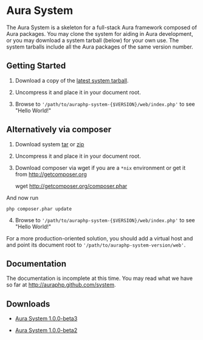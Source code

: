 Aura System
===========

The Aura System is a skeleton for a full-stack Aura framework composed of Aura
packages.  You may clone the system for aiding in Aura development, or you may
download a system tarball (below) for your own use.  The system tarballs include
all the Aura packages of the same version number.


Getting Started
---------------

1. Download a copy of the [latest system tarball](https://github.com/downloads/auraphp/system/auraphp-system-1.0.0-beta3.tgz).

2. Uncompress it and place it in your document root.

3. Browse to `'/path/to/auraphp-system-{$VERSION}/web/index.php'` to see "Hello World!"

Alternatively via composer
-------------------------

1. Download system [tar](https://github.com/auraphp/system/tarball/master) or [zip](https://github.com/auraphp/system/zipball/master)

2. Uncompress it and place it in your document root.

3. Download composer via wget if you are a `*nix` environment or get it from http://getcomposer.org

    wget http://getcomposer.org/composer.phar

And now run

    php composer.phar update
    
4. Browse to `'/path/to/auraphp-system-{$VERSION}/web/index.php'` to see "Hello World!"

For a more production-oriented solution, you should add a virtual host and
and point its document root to `'/path/to/auraphp-system-version/web'`.


Documentation
-------------

The documentation is incomplete at this time. You may read what we have so far
at <http://auraphp.github.com/system>.


Downloads
---------

- [Aura System 1.0.0-beta3](https://github.com/downloads/auraphp/system/auraphp-system-1.0.0-beta3.tgz)

- [Aura System 1.0.0-beta2](https://github.com/downloads/auraphp/system/auraphp-system-1.0.0-beta2.tgz)
